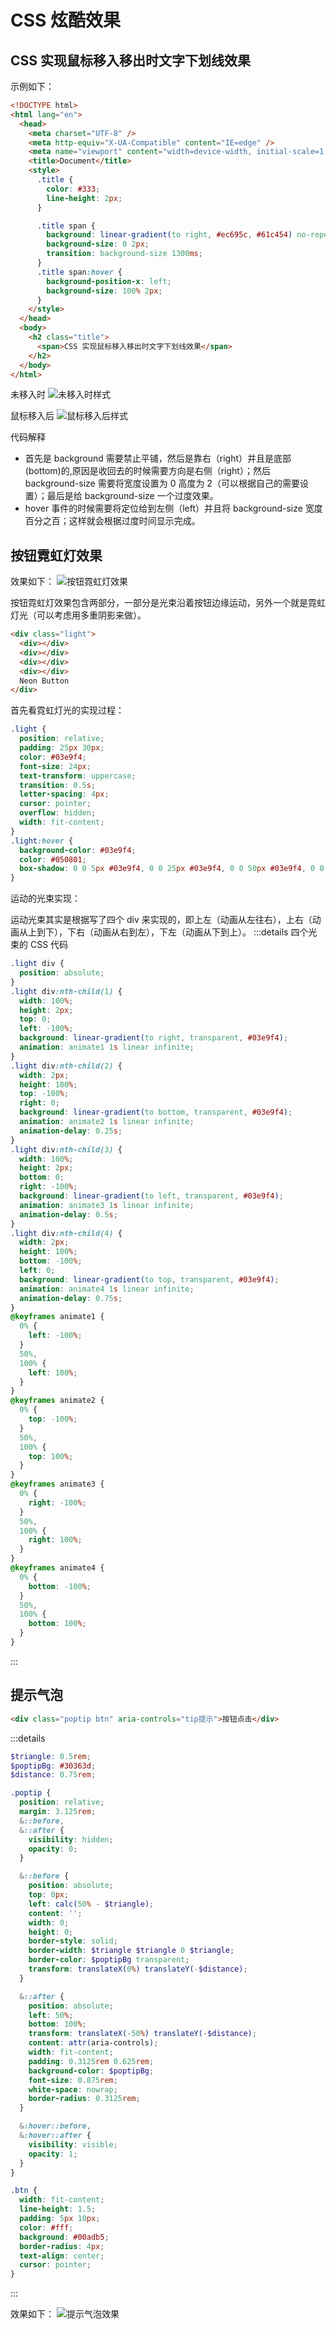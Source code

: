 # CSS 炫酷效果

## CSS 实现鼠标移入移出时文字下划线效果

示例如下：

```html
<!DOCTYPE html>
<html lang="en">
  <head>
    <meta charset="UTF-8" />
    <meta http-equiv="X-UA-Compatible" content="IE=edge" />
    <meta name="viewport" content="width=device-width, initial-scale=1.0" />
    <title>Document</title>
    <style>
      .title {
        color: #333;
        line-height: 2px;
      }

      .title span {
        background: linear-gradient(to right, #ec695c, #61c454) no-repeat right bottom;
        background-size: 0 2px;
        transition: background-size 1300ms;
      }
      .title span:hover {
        background-position-x: left;
        background-size: 100% 2px;
      }
    </style>
  </head>
  <body>
    <h2 class="title">
      <span>CSS 实现鼠标移入移出时文字下划线效果</span>
    </h2>
  </body>
</html>
```

未移入时
![未移入时样式](./images/css-effects-1.png)

鼠标移入后
![鼠标移入后样式](./images/css-effects-2.png)

代码解释

- 首先是 background 需要禁止平铺，然后是靠右（right）并且是底部(bottom)的,原因是收回去的时候需要方向是右侧（right）；然后 background-size 需要将宽度设置为 0 高度为 2（可以根据自己的需要设置）；最后是给 background-size 一个过度效果。
- hover 事件的时候需要将定位给到左侧（left）并且将 background-size 宽度百分之百；这样就会根据过度时间显示完成。

## 按钮霓虹灯效果

效果如下：
![按钮霓虹灯效果](./images/css-effects3.gif)

按钮霓虹灯效果包含两部分，一部分是光束沿着按钮边缘运动，另外一个就是霓虹灯光（可以考虑用多重阴影来做）。

```html
<div class="light">
  <div></div>
  <div></div>
  <div></div>
  <div></div>
  Neon Button
</div>
```

首先看霓虹灯光的实现过程：

```css
.light {
  position: relative;
  padding: 25px 30px;
  color: #03e9f4;
  font-size: 24px;
  text-transform: uppercase;
  transition: 0.5s;
  letter-spacing: 4px;
  cursor: pointer;
  overflow: hidden;
  width: fit-content;
}
.light:hover {
  background-color: #03e9f4;
  color: #050801;
  box-shadow: 0 0 5px #03e9f4, 0 0 25px #03e9f4, 0 0 50px #03e9f4, 0 0 200px #03e9f4;
}
```

运动的光束实现：

运动光束其实是根据写了四个 div 来实现的，即上左（动画从左往右），上右（动画从上到下），下右（动画从右到左），下左（动画从下到上）。
:::details 四个光束的 CSS 代码

```css
.light div {
  position: absolute;
}
.light div:nth-child(1) {
  width: 100%;
  height: 2px;
  top: 0;
  left: -100%;
  background: linear-gradient(to right, transparent, #03e9f4);
  animation: animate1 1s linear infinite;
}
.light div:nth-child(2) {
  width: 2px;
  height: 100%;
  top: -100%;
  right: 0;
  background: linear-gradient(to bottom, transparent, #03e9f4);
  animation: animate2 1s linear infinite;
  animation-delay: 0.25s;
}
.light div:nth-child(3) {
  width: 100%;
  height: 2px;
  bottom: 0;
  right: -100%;
  background: linear-gradient(to left, transparent, #03e9f4);
  animation: animate3 1s linear infinite;
  animation-delay: 0.5s;
}
.light div:nth-child(4) {
  width: 2px;
  height: 100%;
  bottom: -100%;
  left: 0;
  background: linear-gradient(to top, transparent, #03e9f4);
  animation: animate4 1s linear infinite;
  animation-delay: 0.75s;
}
@keyframes animate1 {
  0% {
    left: -100%;
  }
  50%,
  100% {
    left: 100%;
  }
}
@keyframes animate2 {
  0% {
    top: -100%;
  }
  50%,
  100% {
    top: 100%;
  }
}
@keyframes animate3 {
  0% {
    right: -100%;
  }
  50%,
  100% {
    right: 100%;
  }
}
@keyframes animate4 {
  0% {
    bottom: -100%;
  }
  50%,
  100% {
    bottom: 100%;
  }
}
```

:::

## 提示气泡

```html
<div class="poptip btn" aria-controls="tip提示">按钮点击</div>
```

:::details

```scss
$triangle: 0.5rem;
$poptipBg: #30363d;
$distance: 0.75rem;

.poptip {
  position: relative;
  margin: 3.125rem;
  &::before,
  &::after {
    visibility: hidden;
    opacity: 0;
  }

  &::before {
    position: absolute;
    top: 0px;
    left: calc(50% - $triangle);
    content: '';
    width: 0;
    height: 0;
    border-style: solid;
    border-width: $triangle $triangle 0 $triangle;
    border-color: $poptipBg transparent;
    transform: translateX(0%) translateY(-$distance);
  }

  &::after {
    position: absolute;
    left: 50%;
    bottom: 100%;
    transform: translateX(-50%) translateY(-$distance);
    content: attr(aria-controls);
    width: fit-content;
    padding: 0.3125rem 0.625rem;
    background-color: $poptipBg;
    font-size: 0.875rem;
    white-space: nowrap;
    border-radius: 0.3125rem;
  }

  &:hover::before,
  &:hover::after {
    visibility: visible;
    opacity: 1;
  }
}

.btn {
  width: fit-content;
  line-height: 1.5;
  padding: 5px 10px;
  color: #fff;
  background: #00adb5;
  border-radius: 4px;
  text-align: center;
  cursor: pointer;
}
```

:::

效果如下：
![提示气泡效果](./images/css_effects4.png)
